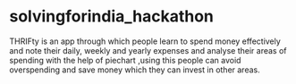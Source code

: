 # solvingforindia_hackathon
THRIFty is an app through which people learn to spend money effectively and note their daily, weekly and yearly  expenses and analyse their areas of spending with the help of piechart ,using this  people can  avoid overspending and  save money which they can invest in other areas.


